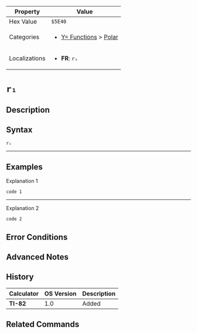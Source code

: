 | Property      | Value |
|---------------|-------|
| Hex Value     | `$5E40`|
| Categories    | <ul><li>[Y= Functions](<../categories/Y= Functions.md>) > [Polar](<../categories/Y= Functions.md#Polar>)</li></ul> |
| Localizations | <ul><li><b>FR</b>: `r₁`</li></ul> |

# `r₁`

## Description




## Syntax
`r₁`

<hr>

## Examples

Explanation 1
```ti-basic
code 1
```
---
Explanation 2
```ti-basic
code 2
```

## Error Conditions


## Advanced Notes


## History
| Calculator | OS Version | Description |
|------------|------------|-------------|
| <b>TI-82</b> | 1.0 | Added |

## Related Commands

